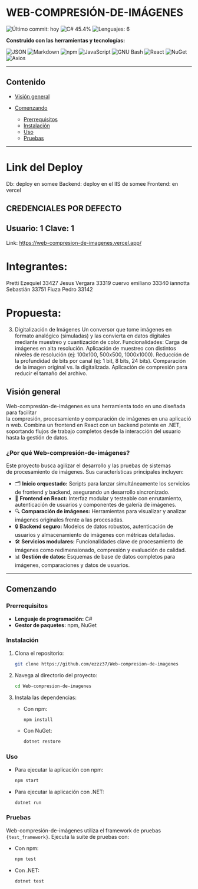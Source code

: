 # WEB-COMPRESIÓN-DE-IMÁGENES

![Último commit: hoy](https://img.shields.io/badge/last%20commit-hoy-brightgreen) ![C# 45.4%](https://img.shields.io/badge/C%23-45.4%25-blue) ![Lenguajes: 6](https://img.shields.io/badge/lenguajes-6-lightgrey)

**Construido con las herramientas y tecnologías:**

![JSON](https://img.shields.io/badge/JSON-informational) ![Markdown](https://img.shields.io/badge/Markdown-informational) ![npm](https://img.shields.io/badge/npm-critical) ![JavaScript](https://img.shields.io/badge/JavaScript-yellow) ![GNU Bash](https://img.shields.io/badge/GNU%20Bash-success) ![React](https://img.shields.io/badge/React-61DAFB) ![NuGet](https://img.shields.io/badge/NuGet-00AFF0) ![Axios](https://img.shields.io/badge/Axios-5A29E4)

---

## Contenido

* [Visión general](#visión-general)
* [Comenzando](#comenzando)

  * [Prerrequisitos](#prerrequisitos)
  * [Instalación](#instalación)
  * [Uso](#uso)
  * [Pruebas](#pruebas)

---

# Link del Deploy
Db: deploy en somee
Backend: deploy en el IIS de somee
Frontend: en vercel

CREDENCIALES POR DEFECTO
-------------------------
Usuario: 1
Clave: 1
-------------------------

Link: https://web-compresion-de-imagenes.vercel.app/

# Integrantes:

Pretti Ezequiel 33427
Jesus Vergara 33319
cuervo emiliano 33340
iannotta Sebastián 33751
Fiuza Pedro 33142


# Propuesta:

3. Digitalización de Imágenes
Un conversor que tome imágenes en formato analógico (simuladas) y las convierta en datos digitales
mediante muestreo y cuantización de color.
Funcionalidades:
Carga de imágenes en alta resolución.
Aplicación de muestreo con distintos niveles de resolución (ej: 100x100, 500x500, 1000x1000).
Reducción de la profundidad de bits por canal (ej: 1 bit, 8 bits, 24 bits).
Comparación de la imagen original vs. la digitalizada.
Aplicación de compresión para reducir el tamaño del archivo.

## Visión general

Web-compresión-de-imágenes es una herramienta todo en uno diseñada para facilitar la compresión, procesamiento y comparación de imágenes en una aplicación web. Combina un frontend en React con un backend potente en .NET, soportando flujos de trabajo completos desde la interacción del usuario hasta la gestión de datos.

### ¿Por qué Web-compresión-de-imágenes?

Este proyecto busca agilizar el desarrollo y las pruebas de sistemas de procesamiento de imágenes. Sus características principales incluyen:

* 🗂️ **Inicio orquestado:** Scripts para lanzar simultáneamente los servicios de frontend y backend, asegurando un desarrollo sincronizado.
* 🎨 **Frontend en React:** Interfaz modular y testeable con enrutamiento, autenticación de usuarios y componentes de galería de imágenes.
* 🔍 **Comparación de imágenes:** Herramientas para visualizar y analizar imágenes originales frente a las procesadas.
* 🔒 **Backend seguro:** Modelos de datos robustos, autenticación de usuarios y almacenamiento de imágenes con métricas detalladas.
* 🛠️ **Servicios modulares:** Funcionalidades clave de procesamiento de imágenes como redimensionado, compresión y evaluación de calidad.
* 📊 **Gestión de datos:** Esquemas de base de datos completos para imágenes, comparaciones y datos de usuarios.

---

## Comenzando

### Prerrequisitos

* **Lenguaje de programación:** C#
* **Gestor de paquetes:** npm, NuGet

### Instalación

1. Clona el repositorio:

   ```bash
   git clone https://github.com/ezzz37/Web-compresion-de-imagenes
   ```

2. Navega al directorio del proyecto:

   ```bash
   cd Web-compresion-de-imagenes
   ```

3. Instala las dependencias:

   * Con npm:

     ```bash
     npm install
     ```

   * Con NuGet:

     ```bash
     dotnet restore
     ```

### Uso

* Para ejecutar la aplicación con npm:

  ```bash
  npm start
  ```

* Para ejecutar la aplicación con .NET:

  ```bash
  dotnet run
  ```

### Pruebas

Web-compresión-de-imágenes utiliza el framework de pruebas `{test_framework}`. Ejecuta la suite de pruebas con:

* Con npm:

  ```bash
  npm test
  ```

* Con .NET:

  ```bash
  dotnet test
  ```

